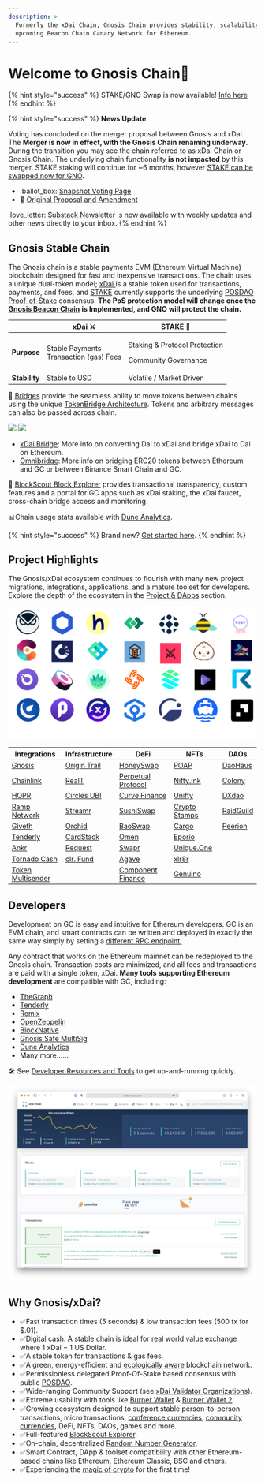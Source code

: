 ```yaml
---
description: >-
  Formerly the xDai Chain, Gnosis Chain provides stability, scalability and an
  upcoming Beacon Chain Canary Network for Ethereum.
---
```


# Welcome to Gnosis Chain🦉

{% hint style="success" %}
STAKE/GNO Swap is now available! [Info here](for-stakers/stake-token/stake-gno-swap.md)
{% endhint %}

{% hint style="success" %}
&#x20;**News Update**

Voting has concluded on the merger proposal between Gnosis and xDai. The **Merger is now in effect, with the Gnosis Chain renaming underway.** During the transition you may see the chain referred to as xDai Chain or Gnosis Chain. The underlying chain functionality **is not impacted** by this merger. STAKE staking will continue for \~6 months, however [STAKE can be swapped now for GNO](for-stakers/stake-token/stake-gno-swap.md).

* :ballot\_box: [Snapshot Voting Page](https://snapshot.org/#/xdaistake.eth/proposal/0x646cd97b769b4f1b7d7223b46f5e6ded097ae2ee3e0f1433a7b597e021a4d6d4)
* :book: [Original Proposal and Amendment](https://forum.gnosis.io/t/gip-16-gnosis-chain-xdai-gnosis-merge/1904)

:love\_letter: [Substack Newsletter](https://xdai.substack.com) is now available with weekly updates and other news directly to your inbox.
{% endhint %}

## Gnosis Stable Chain

The Gnosis chain is a stable payments EVM (Ethereum Virtual Machine) blockchain designed for fast and inexpensive transactions. The chain uses a unique dual-token model; [xDai ](for-users/get-xdai-tokens/)is a stable token used for transactions, payments, and fees, and [STAKE](for-stakers/stake-token/) currently supports the underlying [POSDAO Proof-of-Stake](for-validators/posdao-whitepaper.md) consensus. **The PoS protection model will change once the** [**Gnosis Beacon Chain**](https://docs.gnosischain.com) **is Implemented, and GNO will protect the chain.**

|               | xDai ⚔                                           | STAKE 🦸                                                             |
| ------------- | ------------------------------------------------ | -------------------------------------------------------------------- |
| **Purpose**   | <p>Stable Payments<br>Transaction (gas) Fees</p> | <p>Staking &#x26; Protocol Protection</p><p>Community Governance</p> |
| **Stability** | Stable to USD                                    | Volatile / Market Driven                                             |

🌉 [Bridges](about-gc/faqs/bridges-xdai-bridge-and-omnibridge.md) provide the seamless ability to move tokens between chains using the unique [TokenBridge Architecture](https://docs.tokenbridge.net). Tokens and arbitrary messages can also be passed across chain.

[![](.gitbook/assets/xDai-bridge.svg)](https://bridge.xdaichain.com) [![](.gitbook/assets/OmniBridge.svg)](https://omni.xdaichain.com/bridge)

* [xDai Bridge](for-users/bridges/converting-xdai-via-bridge/): More info on converting Dai to xDai and bridge xDai to Dai on Ethereum.
* [Omnibridge](for-users/bridges/omnibridge/): More info on bridging ERC20 tokens between Ethereum and GC or between Binance Smart Chain and GC.&#x20;

🔎 [BlockScout Block Explorer](https://blockscout.com/xdai/mainnet) provides transactional transparency, custom features and a portal for GC apps such as xDai staking, the xDai faucet, cross-chain bridge access and monitoring.

📊Chain usage stats available with [Dune Analytics](https://duneanalytics.com/maxaleks/xDai-Usage).

{% hint style="success" %}
Brand new? [Get started here](for-users/getting-started-with-gc/).
{% endhint %}

## Project Highlights

The Gnosis/xDai ecosystem continues to flourish with many new project migrations, integrations, applications, and a mature toolset for developers. Explore the depth of the ecosystem in the [Project & DApps](about-gc/project-spotlights/) section.

![](.gitbook/assets/xDai-projects.png)

| Integrations                                        | Infrastructure                                            | DeFi                                                                    | NFTs                                                  | DAOs                                              |
| --------------------------------------------------- | --------------------------------------------------------- | ----------------------------------------------------------------------- | ----------------------------------------------------- | ------------------------------------------------- |
| [Gnosis](about-gc/project-spotlights/gnosis/)       | [Origin Trail](https://origintrail.io)                    | [HoneySwap](about-gc/project-spotlights/1hive/honeyswap.md)             | [POAP](https://www.poap.xyz)                          | [DaoHaus](about-gc/project-spotlights/daohaus.md) |
| [Chainlink](about-gc/project-spotlights/chainlink/) | [RealT](https://realt.co)                                 | [Perpetual Protocol](about-gc/project-spotlights/perpetual-protocol.md) | [Nifty.Ink](about-gc/project-spotlights/nifty.ink.md) | [Colony](https://colony.io)                       |
| [HOPR](https://hoprnet.org)                         | [Circles UBI](about-gc/project-spotlights/circles-ubi.md) | [Curve Finance](https://xdai.curve.fi)                                  | [Unifty](https://unifty.io)                           | [DXdao](https://dxdao.medium.com)                 |
| [Ramp Network](https://ramp.network)                | [Streamr](https://streamr.network)                        | [SushiSwap](https://sushi.com)                                          | [Crypto Stamps](https://crypto.post.at)               | [RaidGuild](https://raidguild.org)                |
| [Giveth](https://giveth.io)                         | [Orchid](https://www.orchid.com)                          | [BaoSwap](https://www.bao.finance)                                      | [Cargo](https://cargo.build)                          | [Peerion](https://peerion.io/pools/)              |
| [Tenderly](https://tenderly.co)                     | [CardStack](https://cardstack.com)                        | [Omen](https://xdai.omen.eth.link/#/liquidity)                          | [Eporio](https://epor.io)                             |                                                   |
| [Ankr](https://www.ankr.com)                        | [Request](https://request.network/en/)                    | [Swapr](https://swapr.eth.link/#/swap)                                  | [Unique.One](https://www.unique.one)                  |                                                   |
| [Tornado Cash](https://tornado.cash)                | [clr. Fund](about-gc/project-spotlights/clr-fund.md)      | [Agave](https://agave.finance)                                          | [xlr8r](https://xlr8r.com)                            |                                                   |
| [Token Multisender](https://multisender.app)        |                                                           | [Component Finance](about-gc/project-spotlights/component-finance.md)   | [Genuino](https://www.genuino.world/world/sport)      |                                                   |

## **Developers**

Development on GC is easy and intuitive for Ethereum developers. GC is an EVM chain, and smart contracts can be written and deployed in exactly the same way simply by setting a [different RPC endpoint.](for-developers/developer-resources/#json-rpc-endpoints)

Any contract that works on the Ethereum mainnet can be redeployed to the Gnosis chain. Transaction costs are minimized, and all fees and transactions are paid with a single token, xDai. **Many tools supporting Ethereum development** are compatible with GC, including:

* [TheGraph](https://thegraph.com)
* [Tenderly](https://tenderly.co)
* [Remix](https://remix-project.org)
* [OpenZeppelin](https://openzeppelin.com)
* [BlockNative](https://www.blocknative.com)
* [Gnosis Safe MultiSig](https://gnosis-safe.io)
* [Dune Analytics](https://duneanalytics.com/home)
* Many more......

🛠 See [Developer Resources and Tools](for-developers/developer-resources/) to get up-and-running quickly.

![BlockScout Explorer for GC](<.gitbook/assets/Screen Shot 2021-07-30 at 3.14.04 PM.png>)

## **Why Gnosis/xDai?**

* ✅Fast transaction times (5 seconds) & low transaction fees (500 tx for $.01).
* ✅Digital cash. A stable chain is ideal for real world value exchange where 1 xDai = 1 US Dollar.
* ✅A stable token for transactions & gas fees.
* ✅A green, energy-efficient and [ecologically aware](about-gc/news-and-information/energy-efficiency/) blockchain network.
* ✅Permissionless delegated Proof-Of-Stake based consensus with public [POSDAO](for-validators/posdao-whitepaper.md).
* ✅Wide-ranging Community Support (see [xDai Validator Organizations](for-validators/about-xdai-validators/original-xdai-validators/)).
* ✅Extreme usability with tools like [Burner Wallet](for-users/wallets/burner-wallet/) & [Burner Wallet 2](for-users/wallets/burner-wallet-2.md).
* ✅Growing ecosystem designed to support stable person-to-person transactions, micro transactions, [conference currencies](about-gc/use-cases/cryptocurrency-for-events-and-conferences/), [community currencies](about-gc/use-cases/community-currencies.md), DeFi, NFTs, DAOs, games and more.
* ✅Full-featured  [BlockScout Explorer](https://blockscout.com/xdai/mainnet).
* ✅On-chain, decentralized [Random Number Generator](for-developers/on-chain-random-numbers/).
* ✅Smart Contract, DApp & toolset compatibility with other Ethereum-based chains like Ethereum, Ethereum Classic, BSC and others.
* ✅Experiencing the [magic of crypto](about-gc/news-and-information/media-articles/crypto-influencers-on-xdai.md#anthony-pompliano) for the first time!
